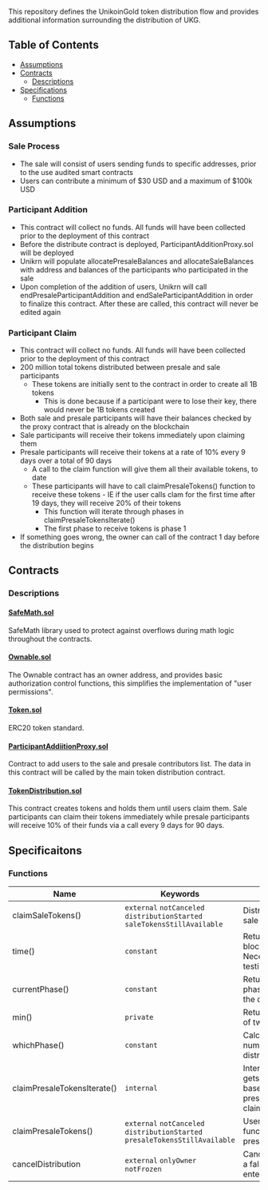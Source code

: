 This repository defines the UnikoinGold token distribution flow and provides additional information surrounding the
distribution of UKG. 

## Table of Contents

* [Assumptions](#assumptions)
* [Contracts](#contracts)
    * [Descriptions](#descriptions)
* [Specifications](#specifications)
    * [Functions](#functions)


## Assumptions

### Sale Process
- The sale will consist of users sending funds to specific addresses, prior to the use audited smart contracts
- Users can contribute a minimum of $30 USD and a maximum of $100k USD

### Participant Addition
- This contract will collect no funds. All funds will have been collected prior to the deployment of this contract
- Before the distribute contract is deployed, ParticipantAdditionProxy.sol will be deployed
- Unikrn will populate allocatePresaleBalances and allocateSaleBalances with address and balances of the 
participants who participated in the sale
- Upon completion of the addition of users, Unikrn will call endPresaleParticipantAddition and endSaleParticipantAddition
in order to finalize this contract. After these are called, this contract will never be edited again

### Participant Claim 
- This contract will collect no funds. All funds will have been collected prior to the deployment of this contract
- 200 million total tokens distributed between presale and sale participants
    - These tokens are initially sent to the contract in order to create all 1B tokens
        - This is done because if a participant were to lose their key, there would never be 1B tokens created
- Both sale and presale participants will have their balances checked by the proxy contract that is already on the
blockchain
- Sale participants will receive their tokens immediately upon claiming them
- Presale participants will receive their tokens at a rate of 10% every 9 days over a total of 90 days
    - A call to the claim function will give them all their available tokens, to date
    - These participants will have to call claimPresaleTokens() function to receive these tokens
            - IE if the user calls clam for the first time after 19 days, they will receive 20% of their tokens
        - This function will iterate through phases in claimPresaleTokensIterate() 
        - The first phase to receive tokens is phase 1
- If something goes wrong, the owner can call of the contract 1 day before the distribution begins

## Contracts

### Descriptions

#### [SafeMath.sol](https://github.com/CoinCircle/ukg-distrbution/blob/master/contracts/SafeMath.sol)
SafeMath library used to protect against overflows during math logic throughout the contracts.

#### [Ownable.sol](https://github.com/CoinCircle/ukg-distrbution/blob/master/contracts/Ownable.sol)
The Ownable contract has an owner address, and provides basic authorization control functions, this simplifies the 
implementation of "user permissions".

#### [Token.sol](https://github.com/CoinCircle/ukg-distrbution/blob/master/contracts/Token.sol)
ERC20 token standard.

#### [ParticipantAddiitionProxy.sol](https://github.com/CoinCircle/ukg-distrbution/blob/master/contracts/ParticipantAdditionProxy.sol)
Contract to add users to the sale and presale contributors list. The data in this contract will be called by the main
token distribution contract.

#### [TokenDistribution.sol](https://github.com/CoinCircle/ukg-distrbution/blob/master/contracts/TokenDistribution.sol)
This contract creates tokens and holds them until users claim them. Sale participants can claim their tokens immediately
while presale participants will receive 10% of their funds via a call every 9 days for 90 days.

## Specificaitons


### Functions
Name | Keywords | Description
--- | --- | ---
claimSaleTokens() | `external` `notCanceled` `distributionStarted` `saleTokensStillAvailable` | Distributes tokens to sale participants.
time() | `constant` | Returns the block.timstamp. Necessary for testing.
currentPhase() | `constant` | Returns the current phase number that the distribution is on.
min() | `private` | Returns the mininum of two numbers.
whichPhase() | `constant` | Calculates the phase number that the distribution is on.
claimPresaleTokensIterate() | `internal` | Internal function that gets looped through based on when presale user calls claimPresaleTokens().
claimPresaleTokens() | `external` `notCanceled` `distributionStarted` `presaleTokensStillAvailable` | User calls this function to claim their presale tokens.
cancelDistribution | `external` `onlyOwner` `notFrozen` | Cancels distribution if a false parameter is entered.
